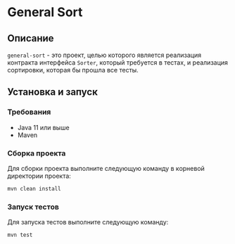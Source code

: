 # General Sort

## Описание

`general-sort` - это проект, целью которого является реализация контракта интерфейса `Sorter`, который требуется в тестах, и реализация сортировки, которая бы прошла все тесты.

## Установка и запуск

### Требования

- Java 11 или выше
- Maven

### Сборка проекта

Для сборки проекта выполните следующую команду в корневой директории проекта:

```sh
mvn clean install
```

### Запуск тестов

Для запуска тестов выполните следующую команду:

```sh
mvn test
```